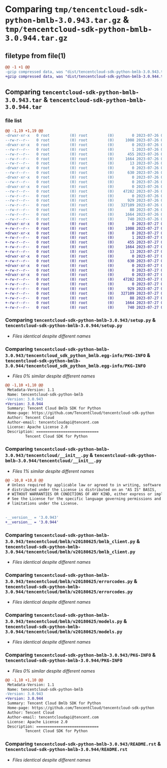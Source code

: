 # Comparing `tmp/tencentcloud-sdk-python-bmlb-3.0.943.tar.gz` & `tmp/tencentcloud-sdk-python-bmlb-3.0.944.tar.gz`

## filetype from file(1)

```diff
@@ -1 +1 @@
-gzip compressed data, was "dist/tencentcloud-sdk-python-bmlb-3.0.943.tar", last modified: Wed Jul 26 00:31:48 2023, max compression
+gzip compressed data, was "dist/tencentcloud-sdk-python-bmlb-3.0.944.tar", last modified: Thu Jul 27 02:09:46 2023, max compression
```

## Comparing `tencentcloud-sdk-python-bmlb-3.0.943.tar` & `tencentcloud-sdk-python-bmlb-3.0.944.tar`

### file list

```diff
@@ -1,19 +1,19 @@
-drwxr-xr-x   0 root         (0) root         (0)        0 2023-07-26 00:31:48.000000 tencentcloud-sdk-python-bmlb-3.0.943/
--rw-r--r--   0 root         (0) root         (0)     1008 2023-07-26 00:31:48.000000 tencentcloud-sdk-python-bmlb-3.0.943/setup.py
-drwxr-xr-x   0 root         (0) root         (0)        0 2023-07-26 00:31:48.000000 tencentcloud-sdk-python-bmlb-3.0.943/tencentcloud_sdk_python_bmlb.egg-info/
--rw-r--r--   0 root         (0) root         (0)        1 2023-07-26 00:31:48.000000 tencentcloud-sdk-python-bmlb-3.0.943/tencentcloud_sdk_python_bmlb.egg-info/dependency_links.txt
--rw-r--r--   0 root         (0) root         (0)      455 2023-07-26 00:31:48.000000 tencentcloud-sdk-python-bmlb-3.0.943/tencentcloud_sdk_python_bmlb.egg-info/SOURCES.txt
--rw-r--r--   0 root         (0) root         (0)     1664 2023-07-26 00:31:48.000000 tencentcloud-sdk-python-bmlb-3.0.943/tencentcloud_sdk_python_bmlb.egg-info/PKG-INFO
--rw-r--r--   0 root         (0) root         (0)       13 2023-07-26 00:31:48.000000 tencentcloud-sdk-python-bmlb-3.0.943/tencentcloud_sdk_python_bmlb.egg-info/top_level.txt
-drwxr-xr-x   0 root         (0) root         (0)        0 2023-07-26 00:31:48.000000 tencentcloud-sdk-python-bmlb-3.0.943/tencentcloud/
--rw-r--r--   0 root         (0) root         (0)      630 2023-07-26 00:31:48.000000 tencentcloud-sdk-python-bmlb-3.0.943/tencentcloud/__init__.py
-drwxr-xr-x   0 root         (0) root         (0)        0 2023-07-26 00:31:48.000000 tencentcloud-sdk-python-bmlb-3.0.943/tencentcloud/bmlb/
--rw-r--r--   0 root         (0) root         (0)        0 2023-07-26 00:31:48.000000 tencentcloud-sdk-python-bmlb-3.0.943/tencentcloud/bmlb/__init__.py
-drwxr-xr-x   0 root         (0) root         (0)        0 2023-07-26 00:31:48.000000 tencentcloud-sdk-python-bmlb-3.0.943/tencentcloud/bmlb/v20180625/
--rw-r--r--   0 root         (0) root         (0)    47282 2023-07-26 00:31:48.000000 tencentcloud-sdk-python-bmlb-3.0.943/tencentcloud/bmlb/v20180625/bmlb_client.py
--rw-r--r--   0 root         (0) root         (0)        0 2023-07-26 00:31:48.000000 tencentcloud-sdk-python-bmlb-3.0.943/tencentcloud/bmlb/v20180625/__init__.py
--rw-r--r--   0 root         (0) root         (0)      929 2023-07-26 00:31:48.000000 tencentcloud-sdk-python-bmlb-3.0.943/tencentcloud/bmlb/v20180625/errorcodes.py
--rw-r--r--   0 root         (0) root         (0)   327109 2023-07-26 00:31:48.000000 tencentcloud-sdk-python-bmlb-3.0.943/tencentcloud/bmlb/v20180625/models.py
--rw-r--r--   0 root         (0) root         (0)       88 2023-07-26 00:31:48.000000 tencentcloud-sdk-python-bmlb-3.0.943/setup.cfg
--rw-r--r--   0 root         (0) root         (0)     1664 2023-07-26 00:31:48.000000 tencentcloud-sdk-python-bmlb-3.0.943/PKG-INFO
--rw-r--r--   0 root         (0) root         (0)      740 2023-07-26 00:31:48.000000 tencentcloud-sdk-python-bmlb-3.0.943/README.rst
+drwxr-xr-x   0 root         (0) root         (0)        0 2023-07-27 02:09:46.000000 tencentcloud-sdk-python-bmlb-3.0.944/
+-rw-r--r--   0 root         (0) root         (0)     1008 2023-07-27 02:09:46.000000 tencentcloud-sdk-python-bmlb-3.0.944/setup.py
+drwxr-xr-x   0 root         (0) root         (0)        0 2023-07-27 02:09:46.000000 tencentcloud-sdk-python-bmlb-3.0.944/tencentcloud_sdk_python_bmlb.egg-info/
+-rw-r--r--   0 root         (0) root         (0)        1 2023-07-27 02:09:46.000000 tencentcloud-sdk-python-bmlb-3.0.944/tencentcloud_sdk_python_bmlb.egg-info/dependency_links.txt
+-rw-r--r--   0 root         (0) root         (0)      455 2023-07-27 02:09:46.000000 tencentcloud-sdk-python-bmlb-3.0.944/tencentcloud_sdk_python_bmlb.egg-info/SOURCES.txt
+-rw-r--r--   0 root         (0) root         (0)     1664 2023-07-27 02:09:46.000000 tencentcloud-sdk-python-bmlb-3.0.944/tencentcloud_sdk_python_bmlb.egg-info/PKG-INFO
+-rw-r--r--   0 root         (0) root         (0)       13 2023-07-27 02:09:46.000000 tencentcloud-sdk-python-bmlb-3.0.944/tencentcloud_sdk_python_bmlb.egg-info/top_level.txt
+drwxr-xr-x   0 root         (0) root         (0)        0 2023-07-27 02:09:46.000000 tencentcloud-sdk-python-bmlb-3.0.944/tencentcloud/
+-rw-r--r--   0 root         (0) root         (0)      630 2023-07-27 02:09:46.000000 tencentcloud-sdk-python-bmlb-3.0.944/tencentcloud/__init__.py
+drwxr-xr-x   0 root         (0) root         (0)        0 2023-07-27 02:09:46.000000 tencentcloud-sdk-python-bmlb-3.0.944/tencentcloud/bmlb/
+-rw-r--r--   0 root         (0) root         (0)        0 2023-07-27 02:09:46.000000 tencentcloud-sdk-python-bmlb-3.0.944/tencentcloud/bmlb/__init__.py
+drwxr-xr-x   0 root         (0) root         (0)        0 2023-07-27 02:09:46.000000 tencentcloud-sdk-python-bmlb-3.0.944/tencentcloud/bmlb/v20180625/
+-rw-r--r--   0 root         (0) root         (0)    47282 2023-07-27 02:09:46.000000 tencentcloud-sdk-python-bmlb-3.0.944/tencentcloud/bmlb/v20180625/bmlb_client.py
+-rw-r--r--   0 root         (0) root         (0)        0 2023-07-27 02:09:46.000000 tencentcloud-sdk-python-bmlb-3.0.944/tencentcloud/bmlb/v20180625/__init__.py
+-rw-r--r--   0 root         (0) root         (0)      929 2023-07-27 02:09:46.000000 tencentcloud-sdk-python-bmlb-3.0.944/tencentcloud/bmlb/v20180625/errorcodes.py
+-rw-r--r--   0 root         (0) root         (0)   327109 2023-07-27 02:09:46.000000 tencentcloud-sdk-python-bmlb-3.0.944/tencentcloud/bmlb/v20180625/models.py
+-rw-r--r--   0 root         (0) root         (0)       88 2023-07-27 02:09:46.000000 tencentcloud-sdk-python-bmlb-3.0.944/setup.cfg
+-rw-r--r--   0 root         (0) root         (0)     1664 2023-07-27 02:09:46.000000 tencentcloud-sdk-python-bmlb-3.0.944/PKG-INFO
+-rw-r--r--   0 root         (0) root         (0)      740 2023-07-27 02:09:46.000000 tencentcloud-sdk-python-bmlb-3.0.944/README.rst
```

### Comparing `tencentcloud-sdk-python-bmlb-3.0.943/setup.py` & `tencentcloud-sdk-python-bmlb-3.0.944/setup.py`

 * *Files identical despite different names*

### Comparing `tencentcloud-sdk-python-bmlb-3.0.943/tencentcloud_sdk_python_bmlb.egg-info/PKG-INFO` & `tencentcloud-sdk-python-bmlb-3.0.944/tencentcloud_sdk_python_bmlb.egg-info/PKG-INFO`

 * *Files 0% similar despite different names*

```diff
@@ -1,10 +1,10 @@
 Metadata-Version: 1.1
 Name: tencentcloud-sdk-python-bmlb
-Version: 3.0.943
+Version: 3.0.944
 Summary: Tencent Cloud Bmlb SDK for Python
 Home-page: https://github.com/TencentCloud/tencentcloud-sdk-python
 Author: Tencent Cloud
 Author-email: tencentcloudapi@tencent.com
 License: Apache License 2.0
 Description: ============================
         Tencent Cloud SDK for Python
```

### Comparing `tencentcloud-sdk-python-bmlb-3.0.943/tencentcloud/__init__.py` & `tencentcloud-sdk-python-bmlb-3.0.944/tencentcloud/__init__.py`

 * *Files 1% similar despite different names*

```diff
@@ -10,8 +10,8 @@
 # Unless required by applicable law or agreed to in writing, software
 # distributed under the License is distributed on an "AS IS" BASIS,
 # WITHOUT WARRANTIES OR CONDITIONS OF ANY KIND, either express or implied.
 # See the License for the specific language governing permissions and
 # limitations under the License.
 
 
-__version__ = '3.0.943'
+__version__ = '3.0.944'
```

### Comparing `tencentcloud-sdk-python-bmlb-3.0.943/tencentcloud/bmlb/v20180625/bmlb_client.py` & `tencentcloud-sdk-python-bmlb-3.0.944/tencentcloud/bmlb/v20180625/bmlb_client.py`

 * *Files identical despite different names*

### Comparing `tencentcloud-sdk-python-bmlb-3.0.943/tencentcloud/bmlb/v20180625/errorcodes.py` & `tencentcloud-sdk-python-bmlb-3.0.944/tencentcloud/bmlb/v20180625/errorcodes.py`

 * *Files identical despite different names*

### Comparing `tencentcloud-sdk-python-bmlb-3.0.943/tencentcloud/bmlb/v20180625/models.py` & `tencentcloud-sdk-python-bmlb-3.0.944/tencentcloud/bmlb/v20180625/models.py`

 * *Files identical despite different names*

### Comparing `tencentcloud-sdk-python-bmlb-3.0.943/PKG-INFO` & `tencentcloud-sdk-python-bmlb-3.0.944/PKG-INFO`

 * *Files 0% similar despite different names*

```diff
@@ -1,10 +1,10 @@
 Metadata-Version: 1.1
 Name: tencentcloud-sdk-python-bmlb
-Version: 3.0.943
+Version: 3.0.944
 Summary: Tencent Cloud Bmlb SDK for Python
 Home-page: https://github.com/TencentCloud/tencentcloud-sdk-python
 Author: Tencent Cloud
 Author-email: tencentcloudapi@tencent.com
 License: Apache License 2.0
 Description: ============================
         Tencent Cloud SDK for Python
```

### Comparing `tencentcloud-sdk-python-bmlb-3.0.943/README.rst` & `tencentcloud-sdk-python-bmlb-3.0.944/README.rst`

 * *Files identical despite different names*

